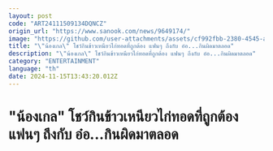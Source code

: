 ```yaml
---
layout: post
code: "ART24111509134DQNCZ"
origin_url: "https://www.sanook.com/news/9649174/"
image: "https://github.com/user-attachments/assets/cf992fbb-2380-4545-aefb-c1e9d10ea78b"
title: "\"น้องเกล\" โชว์กินข้าวเหนียวไก่ทอดที่ถูกต้อง แฟนๆ ถึงกับ อ๋อ...กินผิดมาตลอด"
description: "\"น้องเกล\" โชว์กินข้าวเหนียวไก่ทอดที่ถูกต้อง แฟนๆ ถึงกับ อ๋อ...กินผิดมาตลอด"
category: "ENTERTAINMENT"
language: "th"
date: 2024-11-15T13:43:20.012Z
---
```


# "น้องเกล" โชว์กินข้าวเหนียวไก่ทอดที่ถูกต้อง แฟนๆ ถึงกับ อ๋อ...กินผิดมาตลอด